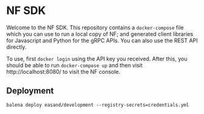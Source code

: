 NF SDK
=====

Welcome to the NF SDK.  This repository contains a `docker-compose`
file which you can use to run a local copy of NF; and generated client
libraries for Javascript and Python for the gRPC APIs.  You can also
use the REST API directly.

To use, first `docker login` using the API key you received.  After
this, you should be able to run `docker-compose up` and then visit
http://localhost:8080/ to visit the NF console.


## Deployment

```shell
balena deploy easand/development --registry-secrets=credentials.yml
```
